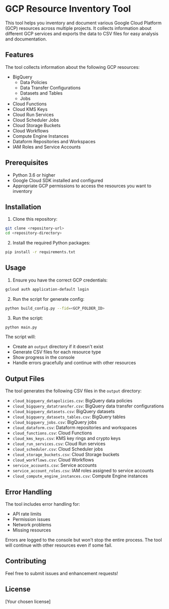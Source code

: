 # GCP Resource Inventory Tool

This tool helps you inventory and document various Google Cloud Platform (GCP) resources across multiple projects. It collects information about different GCP services and exports the data to CSV files for easy analysis and documentation.

## Features

The tool collects information about the following GCP resources:

- BigQuery
  - Data Policies
  - Data Transfer Configurations
  - Datasets and Tables
  - Jobs
- Cloud Functions
- Cloud KMS Keys
- Cloud Run Services
- Cloud Scheduler Jobs
- Cloud Storage Buckets
- Cloud Workflows
- Compute Engine Instances
- Dataform Repositories and Workspaces
- IAM Roles and Service Accounts

## Prerequisites

- Python 3.6 or higher
- Google Cloud SDK installed and configured
- Appropriate GCP permissions to access the resources you want to inventory

## Installation

1. Clone this repository:
```bash
git clone <repository-url>
cd <repository-directory>
```

2. Install the required Python packages:
```bash
pip install -r requirements.txt
```

## Usage

1. Ensure you have the correct GCP credentials:
```bash
gcloud auth application-default login
```

2. Run the script for generate config:
```bash
python build_config.py --fid=<GCP_FOLDER_ID>
```

3. Run the script:
```bash
python main.py
```

The script will:
- Create an `output` directory if it doesn't exist
- Generate CSV files for each resource type
- Show progress in the console
- Handle errors gracefully and continue with other resources

## Output Files

The tool generates the following CSV files in the `output` directory:

- `cloud_bigquery_datapolicies.csv`: BigQuery data policies
- `cloud_bigquery_datatransfer.csv`: BigQuery data transfer configurations
- `cloud_bigquery_datasets.csv`: BigQuery datasets
- `cloud_bigquery_datasets_tables.csv`: BigQuery tables
- `cloud_bigquery_jobs.csv`: BigQuery jobs
- `cloud_dataform.csv`: Dataform repositories and workspaces
- `cloud_functions.csv`: Cloud Functions
- `cloud_kms_keys.csv`: KMS key rings and crypto keys
- `cloud_run_services.csv`: Cloud Run services
- `cloud_scheduler.csv`: Cloud Scheduler jobs
- `cloud_storage_buckets.csv`: Cloud Storage buckets
- `cloud_workflows.csv`: Cloud Workflows
- `service_accounts.csv`: Service accounts
- `service_account_roles.csv`: IAM roles assigned to service accounts
- `cloud_compute_engine_instances.csv`: Compute Engine instances

## Error Handling

The tool includes error handling for:
- API rate limits
- Permission issues
- Network problems
- Missing resources

Errors are logged to the console but won't stop the entire process. The tool will continue with other resources even if some fail.

## Contributing

Feel free to submit issues and enhancement requests!

## License

[Your chosen license]
